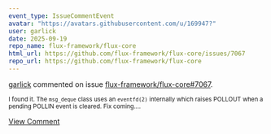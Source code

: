 ```yaml
---
event_type: IssueCommentEvent
avatar: "https://avatars.githubusercontent.com/u/169947?"
user: garlick
date: 2025-09-19
repo_name: flux-framework/flux-core
html_url: https://github.com/flux-framework/flux-core/issues/7067
repo_url: https://github.com/flux-framework/flux-core
---
```


<a href='https://github.com/garlick' target='_blank'>garlick</a> commented on issue <a href='https://github.com/flux-framework/flux-core/issues/7067' target='_blank'>flux-framework/flux-core#7067</a>.

<small>I found it.  The `msg_deque` class uses an `eventfd(2)` internally which raises POLLOUT when a pending POLLIN event is cleared.  Fix coming....</small>

<a href='https://github.com/flux-framework/flux-core/issues/7067' target='_blank'>View Comment</a>